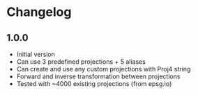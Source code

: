 # Changelog

## 1.0.0

- Initial version
- Can use 3 predefined projections + 5 aliases
- Can create and use any custom projections with Proj4 string
- Forward and inverse transformation between projections
- Tested with ~4000 existing projections (from epsg.io)
